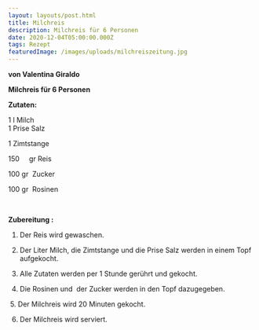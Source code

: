 ```yaml
---
layout: layouts/post.html
title: Milchreis
description: Milchreis für 6 Personen
date: 2020-12-04T05:00:00.000Z
tags: Rezept
featuredImage: /images/uploads/milchreiszeitung.jpg
---
```

**von Valentina Giraldo**



**Milchreis für 6 Personen**



**Zutaten:**

1 l Milch\
1 Prise Salz   

1 Zimtstange

150     gr Reis

100 gr  Zucker

100 gr  Rosinen

        

**Zubereitung :**



1. Der Reis wird gewaschen.           

2. Der Liter Milch, die Zimtstange und die Prise Salz werden in einem Topf aufgekocht.        

3. Alle Zutaten werden per 1 Stunde gerührt und gekocht.

4. Die Rosinen und  der Zucker werden in den Topf dazugegeben.    

 5. Der Milchreis wird 20 Minuten gekocht.               

6. Der Milchreis wird serviert.
